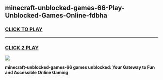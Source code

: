 
## minecraft-unblocked-games-66-Play-Unblocked-Games-Online-fdbha
<h3>
<a href="https://premium76.site?title=minecraft-unblocked-games-66&ref=24A">CLICK TO PLAY</a></h3>
<hr>

<h3>
<a href="https://premium76.site?title=minecraft-unblocked-games-66&ref=24A">CLICK 2 PLAY</a>
  
</h3>

<a href="https://premium76.site?title=minecraft-unblocked-games-66&ref=24A"><img src="https://clearcache.store/games.png"></a>


**minecraft-unblocked-games-66 games unblocked: Your Gateway to Fun and Accessible Online Gaming**
